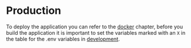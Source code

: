 # Production

To deploy the application you can refer to the [docker](./DOCKER.md) chapter, before you build the application it is important to set the variables marked with an `X` in the table for the .env variables in [development](./DEVELOPMENT.md).
